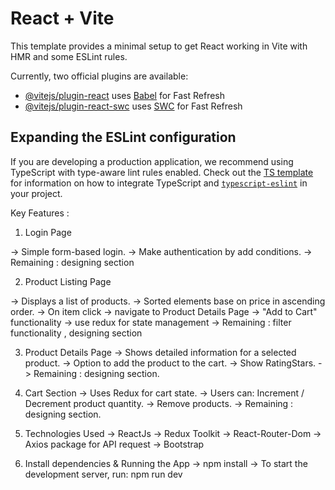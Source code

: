 # React + Vite

This template provides a minimal setup to get React working in Vite with HMR and some ESLint rules.

Currently, two official plugins are available:

- [@vitejs/plugin-react](https://github.com/vitejs/vite-plugin-react/blob/main/packages/plugin-react) uses [Babel](https://babeljs.io/) for Fast Refresh
- [@vitejs/plugin-react-swc](https://github.com/vitejs/vite-plugin-react/blob/main/packages/plugin-react-swc) uses [SWC](https://swc.rs/) for Fast Refresh

## Expanding the ESLint configuration

If you are developing a production application, we recommend using TypeScript with type-aware lint rules enabled. Check out the [TS template](https://github.com/vitejs/vite/tree/main/packages/create-vite/template-react-ts) for information on how to integrate TypeScript and [`typescript-eslint`](https://typescript-eslint.io) in your project.


Key Features : 
1. Login Page

-> Simple form-based login.
-> Make authentication by add conditions.
-> Remaining  : designing section

2. Product Listing Page

-> Displays a list of products.
-> Sorted elements base on price in ascending order.
-> On item click → navigate to Product Details Page
-> "Add to Cart" functionality
-> use redux for state management
-> Remaining : filter functionality , designing section

3. Product Details Page
-> Shows detailed information for a selected product.
-> Option to add the product to the cart.
-> Show RatingStars.
-> Remaining  : designing section.

4. Cart Section
-> Uses Redux for cart state.
-> Users can: Increment / Decrement product quantity.
-> Remove products.
-> Remaining  : designing section.

5.  Technologies Used
-> ReactJs 
-> Redux Toolkit
-> React-Router-Dom
-> Axios package for API request
-> Bootstrap 

6. Install dependencies & Running the App
-> npm install
-> To start the development server, run: npm run dev